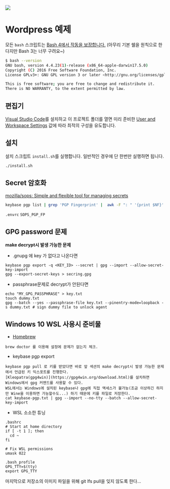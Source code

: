 
![](https://github.com/unchartedsky/greenday/workflows/packer/badge.svg)

# Wordpress 예제

모든 `bash` 스크립트는 [Bash 4에서 작동을 보장합니다.](http://clubmate.fi/upgrade-to-bash-4-in-mac-os-x/) (아무리 기본 쉘을 원칙으로 한다지만 Bash 3는 너무 구려요~)

``` bash
$ bash --version
GNU bash, version 4.4.23(1)-release (x86_64-apple-darwin17.5.0)
Copyright (C) 2016 Free Software Foundation, Inc.
License GPLv3+: GNU GPL version 3 or later <http://gnu.org/licenses/gpl.html>

This is free software; you are free to change and redistribute it.
There is NO WARRANTY, to the extent permitted by law.
```

## 편집기

[Visual Studio Code](https://code.visualstudio.com/)를 설치하고 이 프로젝트 폴더를 열면 미리 준비한 [User and Workspace Settings](https://code.visualstudio.com/docs/getstarted/settings) 값에 따라 최적의 구성을 유도합니다.

## 설치

설치 스크립트 `install.sh`를 실행합니다. 일반적인 경우에 단 한번만 실행하면 됩니다.

``` bash
./install.sh
```

## Secret 암호화

[mozilla/sops: Simple and flexible tool for managing secrets](https://github.com/mozilla/sops#test-with-the-dev-pgp-key)

``` bash
keybase pgp list | grep 'PGP Fingerprint' |  awk -F ": " '{print $NF}'
```

`.envrc` `SOPS_PGP_FP`


## GPG password 문제

**make decrypt시 발생 가능한 문제**
- .gnupg 에 key 가 없다고 나온다면
```
keybase pgp export -q <KEY_ID> --secret | gpg --import --allow-secret-key-import
gpg --export-secret-keys > secring.gpg
```

- passphrase문제로 decrypt가 안된다면 
```
echo "MY_GPG_PASSPHRASE" > key.txt
touch dummy.txt
gpg --batch --yes --passphrase-file key.txt --pinentry-mode=loopback -s dummy.txt # sign dummy file to unlock agent
```

## Windows 10 WSL 사용시 준비물

- [Homebrew](https://docs.brew.sh/Homebrew-on-Linux)
```
brew doctor 를 이용해 설정에 문제가 없는지 체크.
```
- keybase pgp export
```
keybase pgp pull 로 키를 받았다면 바로 앞 섹션의 make decrypt시 발생 가능한 문제에서 언급된 키 익스포트를 진행한다.
[Kleopatra(gpg4win)](https://gpg4win.org/download.html)를 설치하면 Windows에서 gpg 커맨드를 사용할 수 있다.
WSL에서는 Windows에 설치된 keybase나 gpg에 직접 액세스가 불가능(조금 이상하긴 하지만 Wine을 이용하면 가능할수도...) 하기 때문에 키를 파일로 저장한다.
cat keybase-pgp.txt | gpg --import --no-tty --batch --allow-secret-key-import

```
- WSL 소소한 튜닝
```
.bashrc
# Start at home directory
if [ -t 1 ]; then
  cd ~
fi

# Fix WSL permissions
umask 022

.bash_profile
GPG_TTY=$(tty)
export GPG_TTY
```
마지막으로 저장소의 이미지 파일을 위해 git lfs pull을 잊지 않도록 한다...

